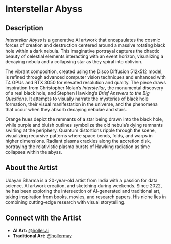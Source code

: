 # **Interstellar Abyss**

## **Description**  
*Interstellar Abyss* is a generative AI artwork that encapsulates the cosmic forces of creation and destruction centered around a massive rotating black hole within a dark nebula. This imaginative portrayal captures the chaotic beauty of celestial elements interacting with an event horizon, visualizing a decaying nebula and a collapsing star as they spiral into oblivion.  

The vibrant composition, created using the Disco Diffusion 512x512 model, is refined through advanced computer vision techniques and enhanced with T4 GPUs and RTX 3050 for elevated resolution and quality. The piece draws inspiration from Christopher Nolan’s *Interstellar*, the monumental discovery of a real black hole, and Stephen Hawking’s *Brief Answers to the Big Questions*. It attempts to visually narrate the mysteries of black hole formation, their visual manifestation in the universe, and the phenomena that occur when they absorb decaying nebulae and stars.  

Orange hues depict the remnants of a star being drawn into the black hole, while purple and bluish outlines symbolize the old nebula’s dying remnants swirling at the periphery. Quantum distortions ripple through the scene, visualizing recursive patterns where space bends, folds, and warps in higher dimensions. Radiant plasma crackles along the accretion disk, portraying the relativistic plasma bursts of Hawking radiation as time collapses within the abyss.

## **About the Artist**  
Udayan Sharma is a 20-year-old artist from India with a passion for data science, AI artwork creation, and sketching during weekends. Since 2022, he has been exploring the intersection of AI-generated and traditional art, taking inspiration from books, movies, and research papers. His niche lies in combining cutting-edge research with visual storytelling.

## **Connect with the Artist**  
- **AI Art:** [@holler.ai](https://www.instagram.com/holler.ai)  
- **Traditional Art:** [@hollermay](https://www.instagram.com/hollermay)
